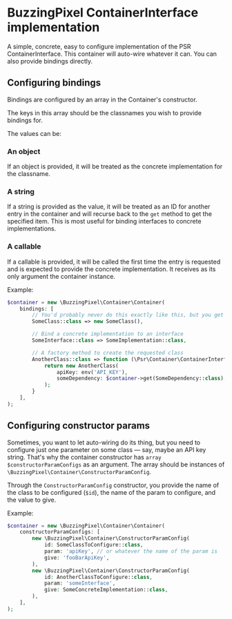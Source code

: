 # BuzzingPixel ContainerInterface implementation

A simple, concrete, easy to configure implementation of the PSR ContainerInterface. This container will auto-wire whatever it can. You can also provide bindings directly.

## Configuring bindings

Bindings are configured by an array in the Container's constructor.

The keys in this array should be the classnames you wish to provide bindings for.

The values can be:

### An object

If an object is provided, it will be treated as the concrete implementation for the classname.

### A string

If a string is provided as the value, it will be treated as an ID for another entry in the container and will recurse back to the `get` method to get the specified item. This is most useful for binding interfaces to concrete implementations.

### A callable

If a callable is provided, it will be called the first time the entry is requested and is expected to provide the concrete implementation. It receives as its only argument the container instance.

Example:

```php
$container = new \BuzzingPixel\Container\Container(
    bindings: [
        // You'd probably never do this exactly like this, but you get the idea
        SomeClass::class => new SomeClass(),

        // Bind a concrete implementation to an interface
        SomeInterface::class => SomeImplementation::class,

        // A factory method to create the requested class
        AnotherClass::class => function (\Psr\Container\ContainerInterface $container): AnotherClass {
            return new AnotherClass(
                apiKey: env('API_KEY'),
                someDependency: $container->get(SomeDependency::class),
            );
        }
    ],
);
```

## Configuring constructor params

Sometimes, you want to let auto-wiring do its thing, but you need to configure just one parameter on some class — say, maybe an API key string. That's why the container constructor has `array $constructorParamConfigs` as an argument. The array should be instances of `\BuzzingPixel\Container\ConstructorParamConfig`.

Through the `ConstructorParamConfig` constructor, you provide the name of the class to be configured (`$id`), the name of the param to configure, and the value to give.

Example:

```php
$container = new \BuzzingPixel\Container\Container(
    constructorParamConfigs: [
        new \BuzzingPixel\Container\ConstructorParamConfig(
            id: SomeClassToConfigure::class,
            param: 'apiKey', // or whatever the name of the param is
            give: 'fooBarApiKey',
        ),
        new \BuzzingPixel\Container\ConstructorParamConfig(
            id: AnotherClassToConfigure::class,
            param: 'someInterface',
            give: SomeConcreteImplementation::class,
        ),
    ],
);
```
